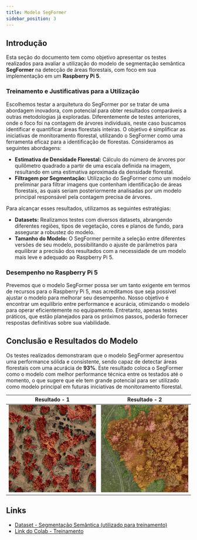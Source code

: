 ```yaml
---
title: Modelo SegFormer
sidebar_position: 3
---
```




## Introdução

Esta seção do documento tem como objetivo apresentar os testes realizados para avaliar a utilização do modelo de segmentação semântica **SegFormer** na detecção de áreas florestais, com foco em sua implementação em um **Raspberry Pi 5**.

### Treinamento e Justificativas para a Utilização

Escolhemos testar a arquitetura do SegFormer por se tratar de uma abordagem inovadora, com potencial para obter resultados comparáveis a outras metodologias já exploradas. Diferentemente de testes anteriores, onde o foco foi na contagem de árvores individuais, neste caso buscamos identificar e quantificar áreas florestais inteiras. O objetivo é simplificar as iniciativas de monitoramento florestal, utilizando o SegFormer como uma ferramenta eficaz para a identificação de florestas. Consideramos as seguintes abordagens:

- **Estimativa de Densidade Florestal:** Cálculo do número de árvores por quilômetro quadrado a partir de uma escala definida na imagem, resultando em uma estimativa aproximada da densidade florestal.
- **Filtragem por Segmentação:** Utilização do SegFormer como um modelo preliminar para filtrar imagens que contenham identificação de áreas florestais, as quais seriam posteriormente analisadas por um modelo principal responsável pela contagem precisa de árvores.

Para alcançar esses resultados, utilizamos as seguintes estratégias:

- **Datasets:** Realizamos testes com diversos datasets, abrangendo diferentes regiões, tipos de vegetação, cores e planos de fundo, para assegurar a robustez do modelo.
- **Tamanho do Modelo:** O SegFormer permite a seleção entre diferentes versões de seu modelo, possibilitando o ajuste de parâmetros para equilibrar a precisão dos resultados com a necessidade de um modelo mais leve e adequado ao Raspberry Pi 5.

### Desempenho no Raspberry Pi 5

Prevemos que o modelo SegFormer possa ser um tanto exigente em termos de recursos para o Raspberry Pi 5, mas acreditamos que seja possível ajustar o modelo para melhorar seu desempenho. Nosso objetivo é encontrar um equilíbrio entre performance e acurácia, otimizando o modelo para operar eficientemente no equipamento. Entretanto, apenas testes práticos, que estão planejados para os próximos passos, poderão fornecer respostas definitivas sobre sua viabilidade.

## Conclusão e Resultados do Modelo

Os testes realizados demonstraram que o modelo SegFormer apresentou uma performance sólida e consistente, sendo capaz de detectar áreas florestais com uma acurácia de **93%**. Este resultado coloca o SegFormer como o modelo com melhor performance técnica entre os testados até o momento, o que sugere que ele tem grande potencial para ser utilizado como modelo principal em futuras iniciativas de monitoramento florestal.


| Resultado - 1 | Resultado - 2 |
|:--------:|:--------:|
| ![Resultado-1](../../../static/img/resultado-segformer1.png) | ![Resultado-2](../../../static/img/resultado-segformer2.png) |

## Links

- [Dataset - Segmentação Semântica (utilizado para treinamento)](https://universe.roboflow.com/ttt-jznky/segmentation2-apr65-bfsda)
- [Link do Colab - Treinamento](https://colab.research.google.com/drive/1GxJJXyYxwMVZ-K6nan6N6z10E98YbKzj?usp=sharing)